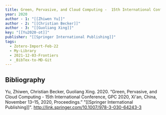 ```yaml
---
title: Green, Pervasive, and Cloud Computing -  15th International Conference, GPC 2020, Xi'an, China, November 13–15, 2020, Proceedings
year: 2020
author - 1: "[[Zhiwen Yu]]"
author - 2: "[[Christian Becker]]"
author - 3: "[[Guoliang Xing]]"
key: "[[Yu2020-ot]]"
publisher: "[[Springer International Publishing]]"
tags:
  - Zotero-Import-Feb-22
  - My-Library
  - 2021-12-03-Frontiers
  - _BibTex-to-MD-Git
---
```


## Bibliography
Yu, Zhiwen, Christian Becker, Guoliang Xing. 2020. “Green, Pervasive, and Cloud Computing -  15th International Conference, GPC 2020, Xi'an, China, November 13–15, 2020, Proceedings.” "[[Springer International Publishing]]". http://link.springer.com/10.1007/978-3-030-64243-3